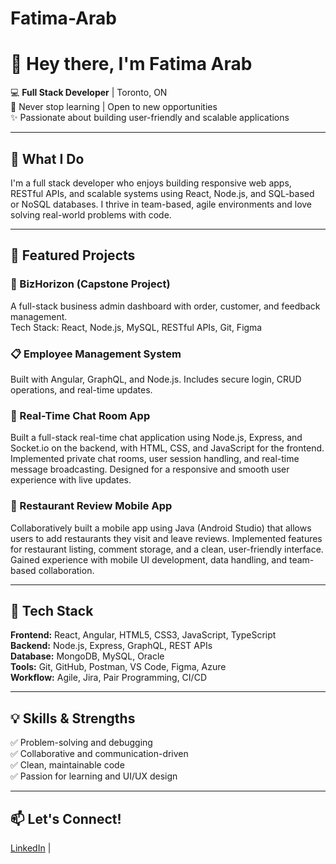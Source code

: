 # Fatima-Arab
# 👋 Hey there, I'm Fatima Arab

💻 **Full Stack Developer** | Toronto, ON  
🌱 Never stop learning | Open to new opportunities  
✨ Passionate about building user-friendly and scalable applications

---

## 🚀 What I Do

I'm a full stack developer who enjoys building responsive web apps, RESTful APIs, and scalable systems using React, Node.js, and SQL-based or NoSQL databases. I thrive in team-based, agile environments and love solving real-world problems with code.

---

 ## 🔨 Featured Projects

### 💼 BizHorizon (Capstone Project)  
A full-stack business admin dashboard with order, customer, and feedback management.  
Tech Stack: React, Node.js, MySQL, RESTful APIs, Git, Figma

### 📋 Employee Management System  
Built with Angular, GraphQL, and Node.js. Includes secure login, CRUD operations, and real-time updates.

### 💬 Real-Time Chat Room App
Built a full-stack real-time chat application using Node.js, Express, and Socket.io on the backend, with HTML, CSS, and JavaScript for the frontend. Implemented private chat rooms, user session handling, and real-time message broadcasting. Designed for a responsive and smooth user experience with live updates.

### 📱 Restaurant Review Mobile App
Collaboratively built a mobile app using Java (Android Studio) that allows users to add restaurants they visit and leave reviews. Implemented features for restaurant listing, comment storage, and a clean, user-friendly interface. Gained experience with mobile UI development, data handling, and team-based collaboration.



---

## 🧰 Tech Stack

**Frontend:** React, Angular, HTML5, CSS3, JavaScript, TypeScript  
**Backend:** Node.js, Express, GraphQL, REST APIs  
**Database:** MongoDB, MySQL, Oracle  
**Tools:** Git, GitHub, Postman, VS Code, Figma, Azure  
**Workflow:** Agile, Jira, Pair Programming, CI/CD

---

## 💡 Skills & Strengths

✅ Problem-solving and debugging  
✅ Collaborative and communication-driven  
✅ Clean, maintainable code  
✅ Passion for learning and UI/UX design  

---

## 📫 Let's Connect!

[LinkedIn](https://www.linkedin.com/in/fatima-arab) |
